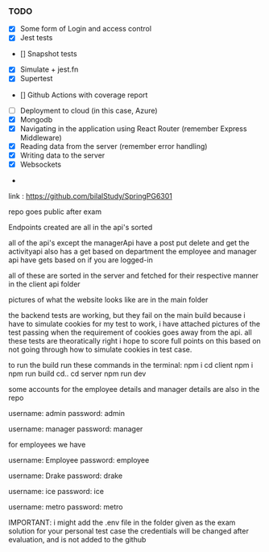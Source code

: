 ### TODO

* [x] Some form of Login and access control
* [x] Jest tests
* [] Snapshot tests
* [x] Simulate + jest.fn
* [x] Supertest
* [] Github Actions with coverage report
* [ ] Deployment to cloud (in this case, Azure)
* [x] Mongodb
* [x] Navigating in the application using React Router (remember Express Middleware)
* [x] Reading data from the server (remember error handling)
* [x] Writing data to the server
* [x] Websockets
*


link : https://github.com/bilalStudy/SpringPG6301

repo goes public after exam

Endpoints created are all in the api's sorted

all of the api's except the managerApi have a post put delete and get
the activityapi also has a get based on department
the employee and manager api have gets based on if you are logged-in

all of these are sorted in the server and fetched for their respective manner in the client
api folder

pictures of what the website looks like are in the main folder

the backend tests are working, but they fail on the main build because
i have to simulate cookies for my test to work, i have attached pictures
of the test passing when the requirement of cookies goes away from the api.
all these tests are theoratically right i hope to score full points on this
based on not going through how to simulate cookies in test case.

to run the build run these commands in the terminal:
npm i
cd client
npm i
npm run build
cd..
cd server
npm run dev

some accounts for the employee details and manager details are also in the repo

username: admin
password: admin

username: manager
password: manager

for employees we have

username: Employee
password: employee

username: Drake
password: drake

username: ice
password: ice

username: metro
password: metro

IMPORTANT:
i might add the .env file in the folder given as the exam solution for your personal test case
the credentials will be changed after evaluation, and is not added to the github